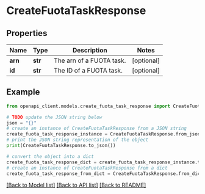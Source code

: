 # CreateFuotaTaskResponse


## Properties

Name | Type | Description | Notes
------------ | ------------- | ------------- | -------------
**arn** | **str** | The arn of a FUOTA task. | [optional] 
**id** | **str** | The ID of a FUOTA task. | [optional] 

## Example

```python
from openapi_client.models.create_fuota_task_response import CreateFuotaTaskResponse

# TODO update the JSON string below
json = "{}"
# create an instance of CreateFuotaTaskResponse from a JSON string
create_fuota_task_response_instance = CreateFuotaTaskResponse.from_json(json)
# print the JSON string representation of the object
print(CreateFuotaTaskResponse.to_json())

# convert the object into a dict
create_fuota_task_response_dict = create_fuota_task_response_instance.to_dict()
# create an instance of CreateFuotaTaskResponse from a dict
create_fuota_task_response_from_dict = CreateFuotaTaskResponse.from_dict(create_fuota_task_response_dict)
```
[[Back to Model list]](../README.md#documentation-for-models) [[Back to API list]](../README.md#documentation-for-api-endpoints) [[Back to README]](../README.md)


